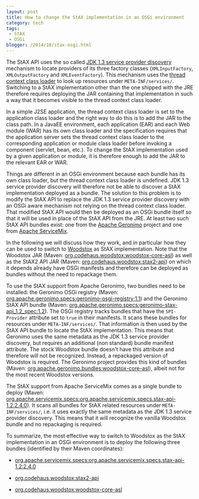 ```yaml
---
layout: post
title: How to change the StAX implementation in an OSGi environment
category: tech
tags:
 - StAX
 - OSGi
blogger: /2014/10/stax-osgi.html
---
```


The StAX API uses the so called [JDK 1.3 service provider discovery][1] mechanism to locate providers of its three
factory classes (`XMLInputFactory`, `XMLOutputFactory` and `XMLEventFactory`). This mechanism uses the
[thread context class loader][2] to look up resources under `META-INF/services/`. Switching to a StAX implementation
other than the one shipped with the JRE therefore requires deploying the JAR containing that implementation in such
a way that it becomes visible to the thread context class loader.

In a simple J2SE application, the thread context class loader is set to the application class loader and the right way
to do this is to add the JAR to the class path. In a JavaEE environment, each application (EAR) and each Web module
(WAR) has its own class loader and the specification requires that the application server sets the thread context class
loader to the corresponding application or module class loader before invoking a component (servlet, bean, etc.). To
change the StAX implementation used by a given application or module, it is therefore enough to add the JAR to the
relevant EAR or WAR.

Things are different in an OSGi environment because each bundle has its own class loader, but the thread context class
loader is undefined. JDK 1.3 service provider discovery will therefore not be able to discover a StAX implementation
deployed as a bundle. The solution to this problem is to modify the StAX API to replace the JDK 1.3 service provider
discovery with an OSGi aware mechanism not relying on the thread context class loader. That modified StAX API would
then be deployed as an OSGi bundle itself so that it will be used in place of the StAX API from the JRE. At least two
such StAX API bundles exist: one from the [Apache Geronimo](http://geronimo.apache.org/) project and one from
[Apache ServiceMix](http://servicemix.apache.org/).

In the following we will discuss how they work, and in particular how they can be used to switch to
[Woodstox](http://woodstox.codehaus.org/) as StAX implementation. Note that the Woodstox JAR (Maven:
[org.codehaus.woodstox:woodstox-core-asl](http://repo.maven.apache.org/maven2/org/codehaus/woodstox/woodstox-core-asl/))
as well as the StAX2 API JAR (Maven:
[org.codehaus.woodstox:stax2-api](http://repo.maven.apache.org/maven2/org/codehaus/woodstox/stax2-api/)) on which it
depends already have OSGi manifests and therefore can be deployed as bundles without the need to repackage them.

To use the StAX support from Apache Geronimo, two bundles need to be installed: the Geronimo OSGi registry (Maven:
[org.apache.geronimo.specs:geronimo-osgi-registry:1.1](http://repo.maven.apache.org/maven2/org/apache/geronimo/specs/geronimo-osgi-registry/1.1/))
and the Geronimo StAX API bundle (Maven:
[org.apache.geronimo.specs:geronimo-stax-api_1.2_spec:1.2](http://repo.maven.apache.org/maven2/org/apache/geronimo/specs/geronimo-stax-api_1.2_spec/1.2/)).
The OSGi registry tracks bundles that have the `SPI-Provider` attribute set to `true` in their manifests. It scans these
bundles for resources under `META-INF/services/`. That information is then used by the StAX API bundle to locate the
StAX implementation. This means that Geronimo uses the same metadata as the JDK 1.3 service provider discovery, but
requires an additional (non standard) bundle manifest attribute. The stock Woodstox bundle doesn't have this attribute
and therefore will not be recognized. Instead, a repackaged version of Woodstox is required. The Geronimo project
provides this kind of bundles (Maven:
[org.apache.geronimo.bundles:woodstox-core-asl](http://repo.maven.apache.org/maven2/org/apache/geronimo/bundles/woodstox-core-asl/)),
albeit not for the most recent Woodstox versions.

The StAX support from Apache ServiceMix comes as a single bundle to deploy (Maven:
[org.apache.servicemix.specs:org.apache.servicemix.specs.stax-api-1.2:2.4.0](http://repo.maven.apache.org/maven2/org/apache/servicemix/specs/org.apache.servicemix.specs.stax-api-1.2/2.4.0/)).
It scans all bundles for StAX related resources under `META-INF/services/`, i.e. it uses exactly the same metadata as
the JDK 1.3 service provider discovery. This means that it will recognize the vanilla Woodstox bundle and no
repackaging is required.

To summarize, the most effective way to switch to Woodstox as the StAX implementation in an OSGi environment is to
deploy the following three bundles (identified by their Maven coordinates):

* [org.apache.servicemix.specs:org.apache.servicemix.specs.stax-api-1.2:2.4.0](http://repo.maven.apache.org/maven2/org/apache/servicemix/specs/org.apache.servicemix.specs.stax-api-1.2/2.4.0/)

* [org.codehaus.woodstox:stax2-api](http://repo.maven.apache.org/maven2/org/codehaus/woodstox/stax2-api/)

* [org.codehaus.woodstox:woodstox-core-asl](http://repo.maven.apache.org/maven2/org/codehaus/woodstox/woodstox-core-asl/)

[1]: http://docs.oracle.com/javase/6/docs/technotes/guides/jar/jar.html#Service%20Provider
[2]: http://docs.oracle.com/javase/7/docs/api/java/lang/Thread.html#getContextClassLoader()